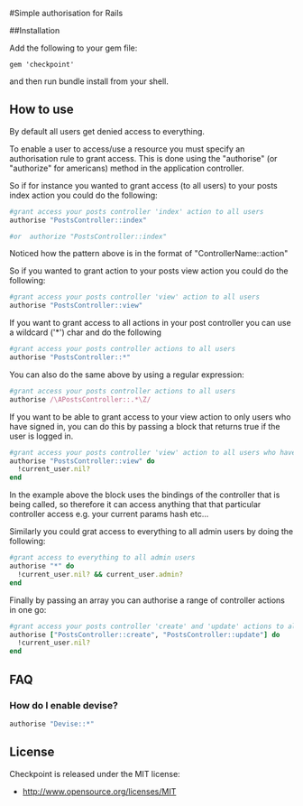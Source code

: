 #Simple authorisation for Rails

##Installation

Add the following to your gem file:

```
gem 'checkpoint'
```
and then run bundle install from your shell.

## How to use

By default all users get denied access to everything.

To enable a user to access/use a resource you must specify an authorisation rule to grant access. This is done using the "authorise" (or "authorize" for americans) method in the application controller.

So if for instance you wanted to grant access (to all users) to your posts index action you could do the following:

```ruby
#grant access your posts controller 'index' action to all users
authorise "PostsController::index"

#or  authorize "PostsController::index"

```

Noticed how the pattern above is in the format of "ControllerName::action"

So if you wanted to grant action to your posts view action you could do the following:

```ruby
#grant access your posts controller 'view' action to all users
authorise "PostsController::view"
```

If you want to grant access to all actions in your post controller you can use a wildcard ('*') char and do the following

```ruby
#grant access your posts controller actions to all users
authorise "PostsController::*"
```

You can also do the same above by using a regular expression:

```ruby
#grant access your posts controller actions to all users
authorise /\APostsController::.*\Z/
```

If you want to be able to grant access to your view action to only users who have signed in, you can do this by passing a block that returns true if the user is logged in.

```ruby
#grant access your posts controller 'view' action to all users who have signed in
authorise "PostsController::view" do
  !current_user.nil?
end
```

In the example above the block uses the bindings of the controller that is being called, so therefore it can access anything that that particular controller access e.g. your current params hash etc...

Similarly you could grat access to everything to all admin users by doing the following:

```ruby
#grant access to everything to all admin users
authorise "*" do
  !current_user.nil? && current_user.admin?
end
```

Finally by passing an array you can authorise a range of controller actions in one go:

```ruby
#grant access your posts controller 'create' and 'update' actions to all users who have signed in
authorise ["PostsController::create", "PostsController::update"] do
  !current_user.nil?
end
```

## FAQ

### How do I enable devise?

```ruby
authorise "Devise::*"

```

## License

Checkpoint is released under the MIT license:

* http://www.opensource.org/licenses/MIT
